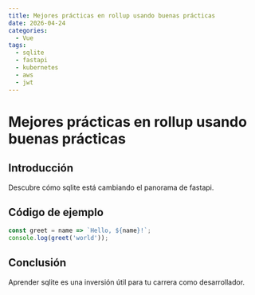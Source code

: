 ```yaml
---
title: Mejores prácticas en rollup usando buenas prácticas
date: 2026-04-24
categories:
  - Vue
tags:
  - sqlite
  - fastapi
  - kubernetes
  - aws
  - jwt
---
```


# Mejores prácticas en rollup usando buenas prácticas

## Introducción

Descubre cómo sqlite está cambiando el panorama de fastapi.

## Código de ejemplo

```javascript
const greet = name => `Hello, ${name}!`;
console.log(greet('world'));
```

## Conclusión

Aprender sqlite es una inversión útil para tu carrera como desarrollador.